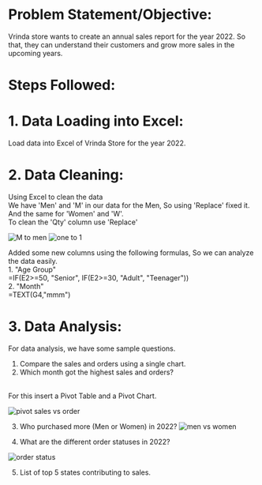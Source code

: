 # Problem Statement/Objective:
Vrinda store wants to create an annual sales report for the year 2022. So that, they can understand their customers and grow more sales in the upcoming years. 
# Steps Followed: 
# 1. Data Loading into Excel:
Load data into Excel of Vrinda Store for the year 2022.
# 2. Data Cleaning: 
Using Excel to clean the data 
<br>
We have 'Men' and 'M' in our data for the Men, So using 'Replace' fixed it. And the same for 'Women' and 'W'.
<br>
To clean the 'Qty' column use 'Replace'


![M to men ](https://github.com/Jgithub02/Vrinda-Store-Sales-Report-2022-/assets/164842901/a47286b0-04c7-4aa7-bb73-f3f3fabf83e4)
![one to 1](https://github.com/Jgithub02/Vrinda-Store-Sales-Report-2022-/assets/164842901/51b14668-9f42-4773-ba4d-85eaf88c04c5)

Added some  new columns using the following formulas, So we can analyze the data easily.
<br>1. "Age Group" <br>
=IF(E2>=50, "Senior", IF(E2>=30, "Adult", "Teenager"))
<br>2. "Month"
<br>
=TEXT(G4,"mmm")

# 3. Data Analysis:
For data analysis, we have some sample questions.
<br>
1. Compare the sales and orders using a single chart.
2. Which month got the highest sales and orders?
<br>
For this insert a Pivot Table and a Pivot Chart.

![pivot sales vs order ](https://github.com/Jgithub02/Vrinda-Store-Sales-Report-2022-/assets/164842901/b6f6cfcc-65fd-47b4-ac47-e3331bff4c82)

3. Who purchased more (Men or Women) in 2022?
![men vs women ](https://github.com/Jgithub02/Vrinda-Store-Sales-Report-2022-/assets/164842901/ebd70eff-f7cd-40a6-b654-9910bf2405e6)

4. What are the different order statuses in 2022?

![order status ](https://github.com/Jgithub02/Vrinda-Store-Sales-Report-2022-/assets/164842901/500c639f-e5a7-4f1d-b5ef-a4b26a659ea8)

5. List of top 5 states contributing to sales. 

   

 





